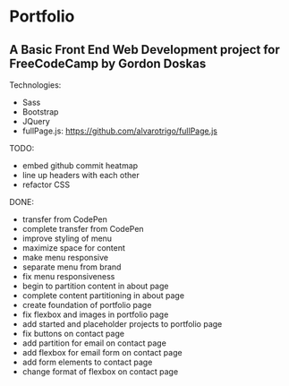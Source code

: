 # Portfolio

## A Basic Front End Web Development project for FreeCodeCamp by Gordon Doskas

Technologies:
- Sass
- Bootstrap
- JQuery
- fullPage.js: https://github.com/alvarotrigo/fullPage.js

TODO:
- embed github commit heatmap
- line up headers with each other
- refactor CSS

DONE:
- transfer from CodePen
- complete transfer from CodePen
- improve styling of menu
- maximize space for content
- make menu responsive
- separate menu from brand
- fix menu responsiveness
- begin to partition content in about page
- complete content partitioning in about page
- create foundation of portfolio page
- fix flexbox and images in portfolio page
- add started and placeholder projects to portfolio page
- fix buttons on contact page
- add partition for email on contact page
- add flexbox for email form on contact page
- add form elements to contact page
- change format of flexbox on contact page
